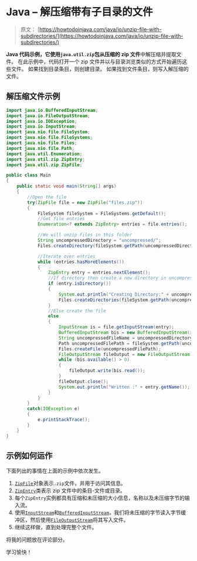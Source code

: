 # Java – 解压缩带有子目录的文件

> 原文： [https://howtodoinjava.com/java/io/unzip-file-with-subdirectories/](https://howtodoinjava.com/java/io/unzip-file-with-subdirectories/)

**Java 代码示例，它使用`java.util.zip`包从压缩的 zip 文件**中解压缩并提取文件。 在此示例中，代码打开一个 zip 文件并以与目录浏览类似的方式开始遍历这些文件。 如果找到目录条目，则创建目录。 如果找到文件条目，则写入解压缩的文件。

## 解压缩文件示例

```java
import java.io.BufferedInputStream;
import java.io.FileOutputStream;
import java.io.IOException;
import java.io.InputStream;
import java.nio.file.FileSystem;
import java.nio.file.FileSystems;
import java.nio.file.Files;
import java.nio.file.Path;
import java.util.Enumeration;
import java.util.zip.ZipEntry;
import java.util.zip.ZipFile;

public class Main 
{
	public static void main(String[] args) 
	{
		//Open the file 
		try(ZipFile file = new ZipFile("files.zip"))
		{
			FileSystem fileSystem = FileSystems.getDefault();
			//Get file entries
			Enumeration<? extends ZipEntry> entries = file.entries();

			//We will unzip files in this folder
			String uncompressedDirectory = "uncompressed/";
			Files.createDirectory(fileSystem.getPath(uncompressedDirectory));

			//Iterate over entries
			while (entries.hasMoreElements()) 
			{
				ZipEntry entry = entries.nextElement();
				//If directory then create a new directory in uncompressed folder
				if (entry.isDirectory()) 
				{
					System.out.println("Creating Directory:" + uncompressedDirectory + entry.getName());
					Files.createDirectories(fileSystem.getPath(uncompressedDirectory + entry.getName()));
				} 
				//Else create the file
				else 
				{
					InputStream is = file.getInputStream(entry);
					BufferedInputStream bis = new BufferedInputStream(is);
					String uncompressedFileName = uncompressedDirectory	+ entry.getName();
					Path uncompressedFilePath = fileSystem.getPath(uncompressedFileName);
					Files.createFile(uncompressedFilePath);
					FileOutputStream fileOutput = new FileOutputStream(uncompressedFileName);
					while (bis.available() > 0) 
					{
						fileOutput.write(bis.read());
					}
					fileOutput.close();
					System.out.println("Written :" + entry.getName());
				}
			}
		}
		catch(IOException e)
		{
			e.printStackTrace();
		}
	}
}

```

## 示例如何运作

下面列出的事情在上面的示例中依次发生。

1.  [`ZipFile`](https://docs.oracle.com/javase/8/docs/api/java/util/zip/ZipFile.html)对象表示`.zip`文件，并用于访问其信息。
2.  [`ZipEntry`](https://docs.oracle.com/javase/8/docs/api/java/util/zip/ZipEntry.html)类表示 zip 文件中的条目-文件或目录。
3.  每个`ZipEntry`实例都具有压缩和未压缩的大小信息，名称以及未压缩字节的输入流。
4.  使用[`InputStream`](https://docs.oracle.com/javase/8/docs/api/java/io/InputStream.html)和[`BufferedInputStream`](https://docs.oracle.com/javase/8/docs/api/java/io/BufferedInputStream.html)，我们将未压缩的字节读入字节缓冲区，然后使用[`FileOutputStream`](https://docs.oracle.com/javase/8/docs/api/java/io/FileOutputStream.html)将其写入文件。
5.  继续这样做，直到处理完整个文件。

将我的问题放在评论部分。

学习愉快！
